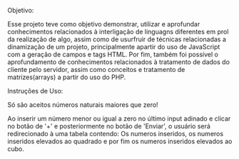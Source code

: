 Objetivo:

Esse projeto teve como objetivo demonstrar, utilizar e aprofundar conhecimentos relacionados à interligação de linguagns diferentes em prol da realização de algo, 
assim como de usurfruir de técnicas relacionadas a dinamização de um projeto, principalmente apartir do uso de JavaScript com a geração de campos e tags HTML. 
Por fim, também foi possível o aprofundamento de conhecimentos relacionados à tratamento de dados do cliente pelo servidor, assim como conceitos e tratamento de matrizes(arrays) a partir do uso do PHP.

Instruções de Uso:

Só são aceitos números naturais maiores que zero!

Ao inserir um número menor ou igual a zero no último input adinado e clicar no botão de '+' e posteriormente no botão de 'Enviar',
o usuário será redirecionado à uma tabela contendo: Os numeros inseridos, os numeros inseridos elevados ao quadrado e por fim os numeros inseridos elevados ao cubo. 

